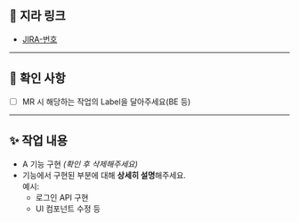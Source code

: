 ## 📝 지라 링크

- [JIRA-번호](https://ssafy.atlassian.net/browse/S12P31A205-번호)

---

## 🔘 확인 사항

- [ ] MR 시 해당하는 작업의 Label을 달아주세요(BE 등)

---

## ✨ 작업 내용

- A 기능 구현
  _(확인 후 삭제해주세요)_
- 기능에서 구현된 부분에 대해 **상세히 설명**해주세요.  
  예시:
  - 로그인 API 구현
  - UI 컴포넌트 수정 등
